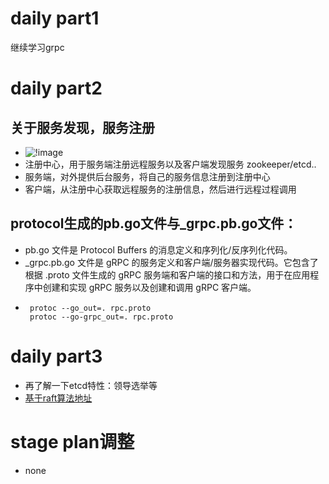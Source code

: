# daily part1
继续学习grpc
# daily part2
## 关于服务发现，服务注册
* ![!image](https://pic4.zhimg.com/80/v2-636cdc84e5139cf5380dd38c88c03b97_720w.webp)
* 注册中心，用于服务端注册远程服务以及客户端发现服务 zookeeper/etcd..
* 服务端，对外提供后台服务，将自己的服务信息注册到注册中心
* 客户端，从注册中心获取远程服务的注册信息，然后进行远程过程调用
## protocol生成的pb.go文件与_grpc.pb.go文件：
* pb.go 文件是 Protocol Buffers 的消息定义和序列化/反序列化代码。
* _grpc.pb.go 文件是 gRPC 的服务定义和客户端/服务器实现代码。它包含了根据 .proto 文件生成的 gRPC 服务端和客户端的接口和方法，用于在应用程序中创建和实现 gRPC 服务以及创建和调用 gRPC 客户端。
* ```
   protoc --go_out=. rpc.proto
   protoc --go-grpc_out=. rpc.proto
  ```
# daily part3
* 再了解一下etcd特性：领导选举等
* [基于raft算法地址](http://thesecretlivesofdata.com/raft/)
# stage plan调整
* none
